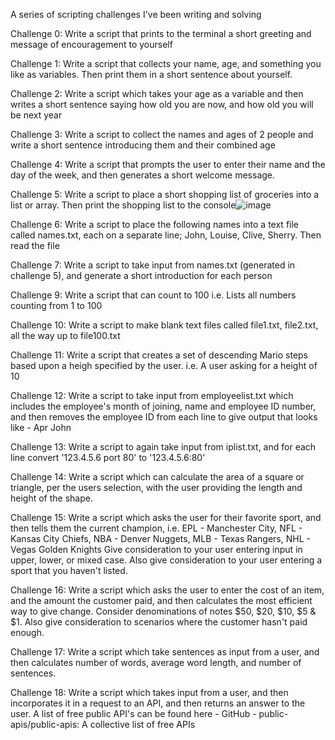 A series of scripting challenges I've been writing and solving

Challenge 0: 
Write a script that prints to the terminal a short greeting and message of encouragement to yourself

Challenge 1: 
Write a script that collects your name, age, and something you like as variables. Then print them in a short sentence about yourself.

Challenge 2: 
Write a script which takes your age as a variable and then writes a short sentence saying how old you are now, and how old you will be next year

Challenge 3: 
Write a script to collect the names and ages of 2 people and write a short sentence introducing them and their combined age

Challenge 4: 
Write a script that prompts the user to enter their name and the day of the week, and then generates a short welcome message.

Challenge 5: 
Write a script to place a short shopping list of groceries into a list or array. Then print the shopping list to the console![image](https://github.com/adamattheworricker/Challenges/assets/40427309/a4f80f0a-3e64-4002-93e0-90ebb8160da8)

Challenge 6: 
Write a script to place the following names into a text file called names.txt, each on a separate line; John, Louise, Clive, Sherry. Then read the file

Challenge 7: 
Write a script to take input from names.txt (generated in challenge 5), and generate a short introduction for each person

Challenge 9: 
Write a script that can count to 100 i.e. Lists all numbers counting from 1 to 100

Challenge 10: 
Write a script to make blank text files called file1.txt, file2.txt, all the way up to file100.txt

Challenge 11:
Write a script that creates a set of descending Mario steps based upon a heigh specified by the user. 
i.e. A user asking for a height of 10

Challenge 12:
Write a script to take input from employeelist.txt which includes the employee's month of joining, name and employee ID number, and then removes the employee ID from each line to give output that looks like - Apr John

Challenge 13:
Write a script to again take input from iplist.txt, and for each line convert '123.4.5.6 port 80' to '123.4.5.6:80'

Challenge 14:
Write a script which can calculate the area of a square or triangle, per the users selection, with the user providing the length and height of the shape.

Challenge 15:
Write a script which asks the user for their favorite sport, and then tells them the current champion, i.e. EPL - Manchester City, NFL - Kansas City Chiefs, NBA - Denver Nuggets, MLB - Texas Rangers, NHL - Vegas Golden Knights
Give consideration to your user entering input in upper, lower, or mixed case. Also give consideration to your user entering a sport that you haven't listed.

Challenge 16:
Write a script which asks the user to enter the cost of an item, and the amount the customer paid, and then calculates the most efficient way to give change. Consider denominations of notes $50, $20, $10, $5 & $1. Also give consideration to scenarios where the customer hasn't paid enough.

Challenge 17:
Write a script which take sentences as input from a user, and then calculates number of words, average word length, and number of sentences.

Challenge 18:
Write a script which takes input from a user, and then incorporates it in a request to an API, and then returns an answer to the user.
A list of free public API's can be found here - GitHub - public-apis/public-apis: A collective list of free APIs
